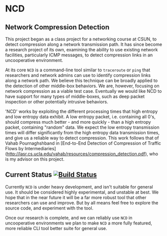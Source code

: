 

NCD
===

Network Compression Detection
------------------------------

This project began as a class project for a networking course at CSUN, to
detect compression along a network transmission path. It has since become a
research project of its own, examining the ability to use existing network
facilities, particularly ICMP messages, to detect compression links in an
uncooperative environment.

At its core `NCD` is a command-line tool similar to `traceroute` or `ping` that
researchers and network admins can use to identify compression links along a
network path. We believe this technique can be broadly applied to the detection
of other middle-box behaviors. We are, however, focusing on network compression
as a viable test case. Eventually we would like NCD to have support for many
types of middle-boxes, such as deep packet inspection or other potentially
intrusive behaviors.

'NCD' works by exploiting the different processing times that high entropy and
low entropy data exhibit. A low entropy packet, i.e. containing all 0's, should
compress much better - and more quickly - than a high entropy packet,
containing "random" data. We expect the low entropy transmission times will
differ significantly from the high entropy data transmission times, and give us
a reliable way to detect compression. This work follows that of Vahab
Pournaghshband in [End-to-End Detection of Compression of Traffic Flows by
Intermediaries]
(http://lasr.cs.ucla.edu/vahab/resources/compression_detection.pdf), who is my
advisor on this project.

Current Status    [![Build Status](https://travis-ci.org/ilovepi/NCD.svg?branch=master)](https://travis-ci.org/ilovepi/NCD)
--------------
Currently `NCD` is under heavy development, and
isn't suitable for general use. It should be considered highly experimental,
and unstable at best. We hope that in the near future it will be a far more
robust tool that other researchers can use and improve. But by all means feel
free to explore the source code, and experiment with the tool. 

Once our research is complete, and we can reliably use `NCD` in uncooperative
environments we plan to make `NCD` a more fully featured, more reliable CLI
tool better suite for general use.

